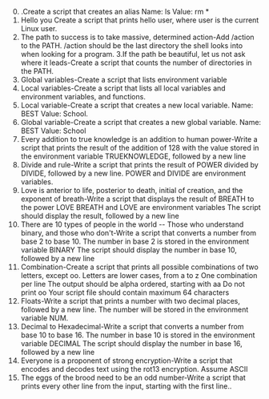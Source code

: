 0. <o>.Create a script that creates an alias
Name: ls
Value: rm *
1. Hello you Create a script that prints hello user, where user is the current Linux user.
2. The path to success is to take massive, determined action-Add /action to the PATH. /action should be the last directory the shell looks into when looking for a program.
3.If the path be beautiful, let us not ask where it leads-Create a script that counts the number of directories in the PATH.
4. Global variables-Create a script that lists environment variable
5. Local variables-Create a script that lists all local variables and environment variables, and functions.
6. Local variable-Create a script that creates a new local variable.
Name: BEST
Value: School.
7. Global variable-Create a script that creates a new global variable.
Name: BEST
Value: School
8. Every addition to true knowledge is an addition to human power-Write a script that prints the result of the addition of 128 with the value stored in the environment variable TRUEKNOWLEDGE, followed by a new line
9. Divide and rule-Write a script that prints the result of POWER divided by DIVIDE, followed by a new line.
POWER and DIVIDE are environment variables.
10. Love is anterior to life, posterior to death, initial of creation, and the exponent of breath-Write a script that displays the result of BREATH to the power LOVE
BREATH and LOVE are environment variables
The script should display the result, followed by a new line
11. There are 10 types of people in the world -- Those who understand binary, and those who don't-Write a script that converts a number from base 2 to base 10.
The number in base 2 is stored in the environment variable BINARY
The script should display the number in base 10, followed by a new line
12. Combination-Create a script that prints all possible combinations of two letters, except oo.
Letters are lower cases, from a to z
One combination per line
The output should be alpha ordered, starting with aa
Do not print oo
Your script file should contain maximum 64 characters
13. Floats-Write a script that prints a number with two decimal places, followed by a new line.
The number will be stored in the environment variable NUM.
14. Decimal to Hexadecimal-Write a script that converts a number from base 10 to base 16.
The number in base 10 is stored in the environment variable DECIMAL
The script should display the number in base 16, followed by a new line
15. Everyone is a proponent of strong encryption-Write a script that encodes and decodes text using the rot13 encryption. Assume ASCII
16. The eggs of the brood need to be an odd number-Write a script that prints every other line from the input, starting with the first line..
